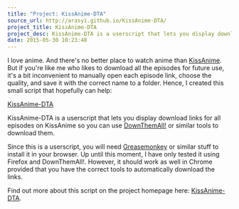 ```yaml
---
title: "Project: KissAnime-DTA"
source_url: http://arasyi.github.io/KissAnime-DTA/
project_title: KissAnime-DTA
project_desc: KissAnime-DTA is a userscript that lets you display download links for all episodes on KissAnime so you can use DownThemAll! or similar tools to download them.
date: 2015-05-30 10:23:48
---
```


I love anime. And there's no better place to watch anime than [KissAnime][1]. But if you're like me who likes to download all the episodes for future use, it's a bit inconvenient to manually open each episode link, choose the quality, and save it with the correct name to a folder. Hence, I created this small script that hopefully can help: 

[KissAnime-DTA][2]

KissAnime-DTA is a userscript that lets you display download links for all episodes on KissAnime so you can use [DownThemAll!][3] or similar tools to download them.

Since this is a userscript, you will need [Greasemonkey][4] or similar stuff to install it in your browser.
Up until this moment, I have only tested it using Firefox and DownThemAll!. 
However, it should work as well in Chrome provided that you have the correct tools to automatically download the links.

Find out more about this script on the project homepage here: [KissAnime-DTA][2].

[1]: http://kissanime.com
[2]: http://arasyi.github.io/KissAnime-DTA/
[3]: http://www.downthemall.net/
[4]: http://www.greasespot.net/